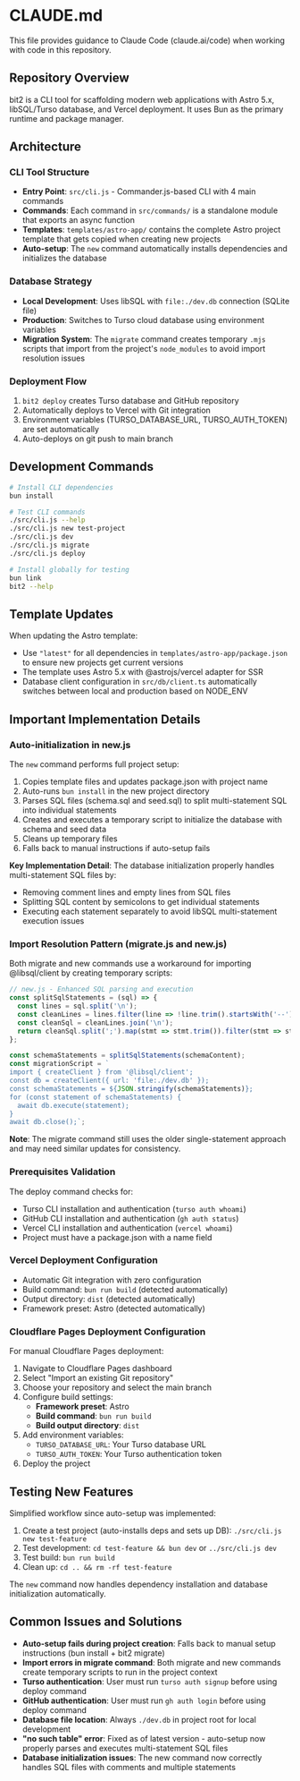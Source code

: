 # CLAUDE.md

This file provides guidance to Claude Code (claude.ai/code) when working with code in this repository.

## Repository Overview

bit2 is a CLI tool for scaffolding modern web applications with Astro 5.x, libSQL/Turso database, and Vercel deployment. It uses Bun as the primary runtime and package manager.

## Architecture

### CLI Tool Structure
- **Entry Point**: `src/cli.js` - Commander.js-based CLI with 4 main commands
- **Commands**: Each command in `src/commands/` is a standalone module that exports an async function
- **Templates**: `templates/astro-app/` contains the complete Astro project template that gets copied when creating new projects
- **Auto-setup**: The `new` command automatically installs dependencies and initializes the database

### Database Strategy
- **Local Development**: Uses libSQL with `file:./dev.db` connection (SQLite file)
- **Production**: Switches to Turso cloud database using environment variables
- **Migration System**: The `migrate` command creates temporary `.mjs` scripts that import from the project's `node_modules` to avoid import resolution issues

### Deployment Flow
1. `bit2 deploy` creates Turso database and GitHub repository
2. Automatically deploys to Vercel with Git integration
3. Environment variables (TURSO_DATABASE_URL, TURSO_AUTH_TOKEN) are set automatically
4. Auto-deploys on git push to main branch

## Development Commands

```bash
# Install CLI dependencies
bun install

# Test CLI commands
./src/cli.js --help
./src/cli.js new test-project
./src/cli.js dev
./src/cli.js migrate
./src/cli.js deploy

# Install globally for testing
bun link
bit2 --help
```

## Template Updates

When updating the Astro template:
- Use `"latest"` for all dependencies in `templates/astro-app/package.json` to ensure new projects get current versions
- The template uses Astro 5.x with @astrojs/vercel adapter for SSR
- Database client configuration in `src/db/client.ts` automatically switches between local and production based on NODE_ENV

## Important Implementation Details

### Auto-initialization in new.js
The `new` command performs full project setup:
1. Copies template files and updates package.json with project name
2. Auto-runs `bun install` in the new project directory
3. Parses SQL files (schema.sql and seed.sql) to split multi-statement SQL into individual statements
4. Creates and executes a temporary script to initialize the database with schema and seed data
5. Cleans up temporary files
6. Falls back to manual instructions if auto-setup fails

**Key Implementation Detail**: The database initialization properly handles multi-statement SQL files by:
- Removing comment lines and empty lines from SQL files
- Splitting SQL content by semicolons to get individual statements
- Executing each statement separately to avoid libSQL multi-statement execution issues

### Import Resolution Pattern (migrate.js and new.js)
Both migrate and new commands use a workaround for importing @libsql/client by creating temporary scripts:
```javascript
// new.js - Enhanced SQL parsing and execution
const splitSqlStatements = (sql) => {
  const lines = sql.split('\n');
  const cleanLines = lines.filter(line => !line.trim().startsWith('--') && line.trim() !== '');
  const cleanSql = cleanLines.join('\n');
  return cleanSql.split(';').map(stmt => stmt.trim()).filter(stmt => stmt.length > 0);
};

const schemaStatements = splitSqlStatements(schemaContent);
const migrationScript = `
import { createClient } from '@libsql/client';
const db = createClient({ url: 'file:./dev.db' });
const schemaStatements = ${JSON.stringify(schemaStatements)};
for (const statement of schemaStatements) {
  await db.execute(statement);
}
await db.close();`;
```

**Note**: The migrate command still uses the older single-statement approach and may need similar updates for consistency.

### Prerequisites Validation
The deploy command checks for:
- Turso CLI installation and authentication (`turso auth whoami`)
- GitHub CLI installation and authentication (`gh auth status`)
- Vercel CLI installation and authentication (`vercel whoami`)
- Project must have a package.json with a name field

### Vercel Deployment Configuration
- Automatic Git integration with zero configuration
- Build command: `bun run build` (detected automatically)
- Output directory: `dist` (detected automatically)
- Framework preset: Astro (detected automatically)

### Cloudflare Pages Deployment Configuration
For manual Cloudflare Pages deployment:
1. Navigate to Cloudflare Pages dashboard
2. Select "Import an existing Git repository"
3. Choose your repository and select the main branch
4. Configure build settings:
   - **Framework preset**: Astro
   - **Build command**: `bun run build`
   - **Build output directory**: `dist`
5. Add environment variables:
   - `TURSO_DATABASE_URL`: Your Turso database URL
   - `TURSO_AUTH_TOKEN`: Your Turso authentication token
6. Deploy the project

## Testing New Features

Simplified workflow since auto-setup was implemented:

1. Create a test project (auto-installs deps and sets up DB): `./src/cli.js new test-feature`
2. Test development: `cd test-feature && bun dev` or `../src/cli.js dev`
3. Test build: `bun run build`
4. Clean up: `cd .. && rm -rf test-feature`

The `new` command now handles dependency installation and database initialization automatically.

## Common Issues and Solutions

- **Auto-setup fails during project creation**: Falls back to manual setup instructions (bun install + bit2 migrate)
- **Import errors in migrate command**: Both migrate and new commands create temporary scripts to run in the project context
- **Turso authentication**: User must run `turso auth signup` before using deploy command  
- **GitHub authentication**: User must run `gh auth login` before using deploy command
- **Database file location**: Always `./dev.db` in project root for local development
- **"no such table" error**: Fixed as of latest version - auto-setup now properly parses and executes multi-statement SQL files
- **Database initialization issues**: The new command now correctly handles SQL files with comments and multiple statements